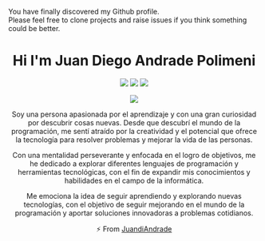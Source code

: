 <div align="center" width="50">

</div>

You have finally discovered my Github profile. <br>
Please feel free to clone projects and raise issues if you think something could be better.

<div align="center">

  <h1 align="center">Hi I'm Juan Diego Andrade Polimeni</h1>
<p align="center">
  <a href=""><img src="https://img.shields.io/badge/Portfolio-%2B-green?style=flat&logo=twitter&logoColor=white"/></a>
    <a href=""><img src="https://img.shields.io/badge/linkedin-%230177B5?style=flat&logo=linkedin&logoColor=white"/></a>
    <a href=""><img src="https://img.shields.io/badge/npm-js-brightgreen"/></a>
  </p>
   
  <img src=".gif"/>

Soy una persona apasionada por el aprendizaje y con una gran curiosidad por descubrir cosas nuevas. Desde que descubrí el mundo de la programación, me sentí atraído por la creatividad y el potencial que ofrece la tecnología para resolver problemas y mejorar la vida de las personas.

Con una mentalidad perseverante y enfocada en el logro de objetivos, me he dedicado a explorar diferentes lenguajes de programación y herramientas tecnológicas, con el fin de expandir mis conocimientos y habilidades en el campo de la informática.

Me emociona la idea de seguir aprendiendo y explorando nuevas tecnologías, con el objetivo de seguir mejorando en el mundo de la programación y aportar soluciones innovadoras a problemas cotidianos.


⚡ From [JuandiAndrade](https://github.com/JuandiAndrade)
